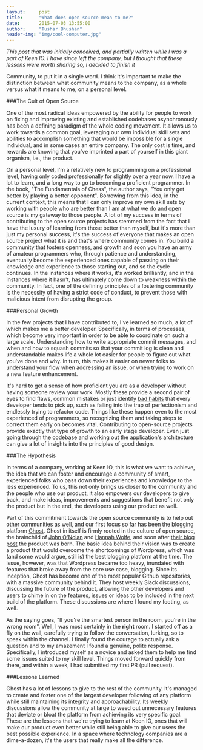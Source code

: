 ```yaml
---
layout:     post
title:      "What does open source mean to me?"
date:       2015-07-03 13:55:00
author:     "Tushar Bhushan"
header-img: "img/cool-computer.jpg"
---
```

*This post that was initially conceived, and partially written while I was a part of Keen IO. I have since left the company, but I thought that these lessons were worth sharing so, I decided to finish it*


Community, to put it in a single word. I think it's important to make the distinction between what community means to the company, as a whole versus what it means to me, on a personal level. 

###The Cult of Open Source

One of the most radical ideas empowered by the ability for people to work on fixing and improving existing and established codebases asynchronously has been a defining paradigm of the whole coding movement. It allows us to work towards a common goal, leveraging our own individual skill sets and abilities to accomplish something that would be impossible for a single individual, and in some cases an entire company. The only cost is time, and rewards are knowing that you've imprinted a part of yourself in this giant organism, i.e., the product. 

On a personal level, I'm a relatively new to programming on a professional level, having only coded professionally for slightly over a year now. I have a lot to learn, and a long way to go to becoming a proficient programmer. In the book, "The Fundamentals of Chess", the author says, "You only get better by playing a better opponent". Borrowing from this idea, in the current context, this means that I can only improve my own skill sets by working with people who are better than I am at what we do and open source is my gateway to those people. A lot of my success in terms of contributing to the open source projects has stemmed from the fact that I have the luxury of learning from those better than myself, but it's more than just my personal success, it's the success of everyone that makes an open source project what it is and that's where community comes in. You build a community that fosters openness, and growth and soon you have an army of amateur programmers who, through patience and understanding, eventually become the experienced ones capable of passing on their knowledge and experience to those starting out, and so the cycle continues. In the instances where it works, it's worked brilliantly, and in the instances where it hasn't, has ultimately come down to weakness within the community. In fact, one of the defining principles of a fostering community is the necessity of having a strict code of conduct, to prevent those with malicious intent from disrupting the group.

###Personal Growth

In the few projects that I have contributed to, I've learned so much, a lot of which makes me a better developer. Specifically, in terms of processes, which become very important in order to be able to coordinate on such a large scale. Understanding how to write appropriate commit messages, and when and how to squash commits so that your commit log is clean and understandable makes life a whole lot easier for people to figure out what you've done and why. In turn, this makes it easier on newer folks to understand your flow when addressing an issue, or when trying to work on a new feature enhancement.  

It's hard to get a sense of how proficient you are as a developer without having someone review your work. Mostly these provide a second pair of eyes to find flaws, common mistakes or just identify [bad habits](http://www.quora.com/What-are-some-real-life-bad-habits-that-programming-gives-people) that every developer tends to pick up, such as falling into the trap of perfectionism and endlessly trying to refactor code. Things like these happen even to the most experienced of programmers, so recognizing them and taking steps to correct them early on becomes vital. Contributing to open-source projects provide exactly that type of growth to an early stage developer. Even just going through the codebase and working out the application's architecture can give a lot of insights into the principles of good design. 
                                               

###The Hypothesis

In terms of a company, working at Keen IO, this is what we want to achieve, the idea that we can foster and encourage a community of smart, experienced folks who pass down their experiences and knowledge to the less experienced. To us, this not only brings us closer to the community and the people who use our product, it also empowers our developers to give back, and make ideas, improvements and suggestions that benefit not only the product but in the end, the developers using our product as well.

Part of this commitment towards the open source community is to help out other communities as well, and our first focus so far has been the blogging platform [Ghost](http://ghost.org/). Ghost in itself is firmly rooted in the culture of open source, the brainchild of  [John O'Nolan](http://john.onolan.org/) and [Hannah Wolfe](http://hannah.wf/), and soon after [their blog post](http://john.onolan.org/project-ghost/) the product was born. The basic idea behind their vision was to create a product that would overcome the shortcomings of Wordpress, which was (and some would argue, still is) the best blogging platform at the time. The issue, however, was that Wordpress became too heavy, inundated with features that broke away from the core use case, blogging. Since its inception, Ghost has become one of the most popular Github repositories, with a massive community behind it. They host weekly Slack discussions, discussing the future of the product, allowing the other developers and users to chime in on the features, issues or ideas to be included in the next build of the platform. These discussions are where I found my footing, as well. 

As the saying goes, "If you're the smartest person in the room, you're in the wrong room". Well, I was most certainly in the **right** room. I started off as a fly on the wall, carefully trying to follow the conversation, lurking, so to speak within the channel. I finally found the courage to actually ask a question and to my amazement I found a genuine, polite response. Specifically, I introduced myself as a novice and asked them to help me find some issues suited to my skill level. Things moved forward quickly from there, and within a week, I had submitted my first PR (pull request). 

###Lessons Learned

Ghost has a lot of lessons to give to the rest of the community. It's managed to create and foster one of the largest developer following of any platform while still maintaining its integrity and approachability. Its weekly discussions allow the community at large to weed out unnecessary features that deviate or bloat the platform from achieving its very specific goal. These are the lessons that we're trying to learn at Keen IO, ones that will make our product even better while still being able to give our users the best possible experience. In a space where technology companies are a dime-a-dozen, it's the users that really make all the difference. 

